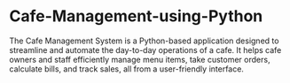 # Cafe-Management-using-Python
The Cafe Management System is a Python-based application designed to streamline and automate the day-to-day operations of a cafe. It helps cafe owners and staff efficiently manage menu items, take customer orders, calculate bills, and track sales, all from a user-friendly interface.
